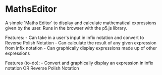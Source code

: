 # MathsEditor

A simple 'Maths Editor' to display and calculate mathematical expressions given by the user. Runs in the browser with the p5.js library.

Features:
    - Can take in a user's input in infix notation and convert to Reverse Polish Notation
    - Can calculate the result of any given expression from infix notation
    - Can graphically display expressions made up of other expressions
    
Features (to-do):
    - Convert and graphically display an expression in infix notation OR Reverse Polish Notation